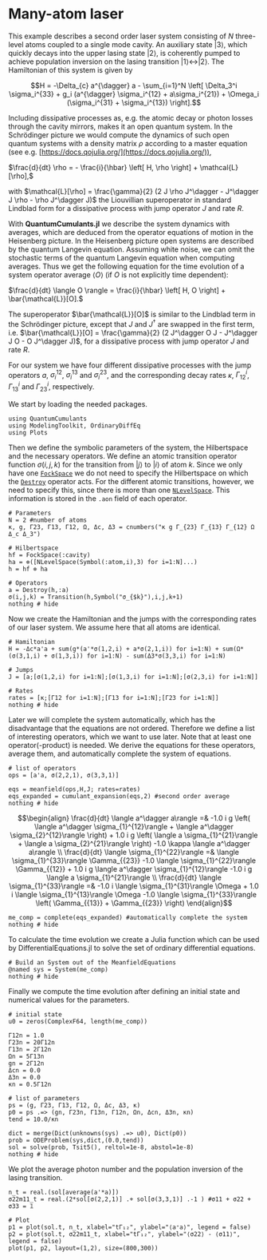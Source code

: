 # Many-atom laser

This example describes a second order laser system consisting of $N$ three-level atoms coupled to a single mode cavity. An auxiliary state $|3\rangle$, which quickly decays into the upper lasing state $|2\rangle$, is coherently pumped to achieve population inversion on the lasing transition $|1\rangle \leftrightarrow |2\rangle$. The Hamiltonian of this system is given by

```math
H = -\Delta_{c} a^{\dagger} a  - \sum_{i=1}^N \left[ \Delta_3^i \sigma_i^{33}  + g_i (a^{\dagger} \sigma_i^{12} + a\sigma_i^{21}) + \Omega_i (\sigma_i^{31} + \sigma_i^{13}) \right].
```

Including dissipative processes as, e.g. the atomic decay or photon losses through the cavity mirrors, makes it an open quantum system. In the Schrödinger picture we would compute the dynamics of such open quantum systems with a density matrix $\rho$ according to a master equation (see e.g. [https://docs.qojulia.org/](https://docs.qojulia.org/)),

$\frac{d}{dt} \rho = - \frac{i}{\hbar} \left[ H, \rho \right] + \mathcal{L}[\rho],$

with $\mathcal{L}[\rho] = \frac{\gamma}{2} (2 J \rho J^\dagger - J^\dagger J \rho - \rho J^\dagger J)$ the Liouvillian superoperator in standard Lindblad form for a dissipative process with jump operator $J$ and rate $R$.

With **QuantumCumulants.jl** we describe the system dynamics with averages, which are deduced from the operator equations of motion in the Heisenberg picture. In the Heisenberg picture open systems are described by the quantum Langevin equation. Assuming white noise, we can omit the stochastic terms of the quantum Langevin equation when computing averages. Thus we get the following equation for the time evolution of a system operator average $\langle O \rangle$ (if $O$ is not explicitly time dependent):

$\frac{d}{dt} \langle O \rangle = \frac{i}{\hbar} \left[ H, O \right] + \bar{\mathcal{L}}[O].$

The superoperator $\bar{\mathcal{L}}[O]$ is similar to the Lindblad term in the Schrödinger picture, except that $J$ and $J^\dagger$ are swapped in the first term, i.e. $\bar{\mathcal{L}}[O] = \frac{\gamma}{2} (2 J^\dagger O J - J^\dagger J O - O J^\dagger J)$, for a dissipative process with jump operator $J$ and rate $R$.

For our system we have four different dissipative processes with the jump operators $a$, $\sigma^{12}_i$, $\sigma^{13}_i$ and $\sigma^{23}_i$, and the corresponding decay rates $\kappa$, $\Gamma^i_{12}$, $\Gamma^i_{13}$ and $\Gamma^i_{23}$, respectively.

We start by loading the needed packages.


```@example 3-level-laser
using QuantumCumulants
using ModelingToolkit, OrdinaryDiffEq
using Plots
```

Then we define the symbolic parameters of the system, the Hilbertspace and the necessary operators. We define an atomic transition operator function $\sigma(i,j,k)$ for the transition from $|j \rangle$ to $|i \rangle$ of atom $k$. Since we only have one [`FockSpace`](@ref) we do not need to specify the Hilbertspace on which the [`Destroy`](@ref) operator acts. For the different atomic transitions, however, we need to specify this, since there is more than one [`NLevelSpace`](@ref). This information is stored in the `.aon` field of each operator.


```@example 3-level-laser
# Parameters
N = 2 #number of atoms
κ, g, Γ23, Γ13, Γ12, Ω, Δc, Δ3 = cnumbers("κ g Γ_{23} Γ_{13} Γ_{12} Ω Δ_c Δ_3")

# Hilbertspace
hf = FockSpace(:cavity)
ha = ⊗([NLevelSpace(Symbol(:atom,i),3) for i=1:N]...)
h = hf ⊗ ha

# Operators
a = Destroy(h,:a)
σ(i,j,k) = Transition(h,Symbol("σ_{$k}"),i,j,k+1)
nothing # hide
```

Now we create the Hamiltonian and the jumps with the corresponding rates of our laser system. We assume here that all atoms are identical.


```@example 3-level-laser
# Hamiltonian
H = -Δc*a'a + sum(g*(a'*σ(1,2,i) + a*σ(2,1,i)) for i=1:N) + sum(Ω*(σ(3,1,i) + σ(1,3,i)) for i=1:N) - sum(Δ3*σ(3,3,i) for i=1:N)

# Jumps
J = [a;[σ(1,2,i) for i=1:N];[σ(1,3,i) for i=1:N];[σ(2,3,i) for i=1:N]]

# Rates
rates = [κ;[Γ12 for i=1:N];[Γ13 for i=1:N];[Γ23 for i=1:N]]
nothing # hide
```

Later we will complete the system automatically, which has the disadvantage that the equations are not ordered. Therefore we define a list of interesting operators, which we want to use later. Note that at least one operator(-product) is needed. We derive the equations for these operators, average them, and automatically complete the system of equations.


```@example 3-level-laser
# list of operators
ops = [a'a, σ(2,2,1), σ(3,3,1)]

eqs = meanfield(ops,H,J; rates=rates)
eqs_expanded = cumulant_expansion(eqs,2) #second order average
nothing # hide
```

```math
\begin{align}
\frac{d}{dt} \langle a^\dagger  a\rangle  =& -1.0 i g \left( \langle a^\dagger  \sigma_{1}^{12}\rangle  + \langle a^\dagger  \sigma_{2}^{12}\rangle  \right) + 1.0 i g \left( \langle a  \sigma_{1}^{21}\rangle  + \langle a  \sigma_{2}^{21}\rangle  \right) -1.0 \kappa \langle a^\dagger  a\rangle  \\
\frac{d}{dt} \langle \sigma_{1}^{22}\rangle  =& \langle \sigma_{1}^{33}\rangle  \Gamma_{{23}} -1.0 \langle \sigma_{1}^{22}\rangle  \Gamma_{{12}} + 1.0 i g \langle a^\dagger  \sigma_{1}^{12}\rangle  -1.0 i g \langle a  \sigma_{1}^{21}\rangle  \\
\frac{d}{dt} \langle \sigma_{1}^{33}\rangle  =& -1.0 i \langle \sigma_{1}^{31}\rangle  \Omega + 1.0 i \langle \sigma_{1}^{13}\rangle  \Omega -1.0 \langle \sigma_{1}^{33}\rangle  \left( \Gamma_{{13}} + \Gamma_{{23}} \right)
\end{align}
```

```@example 3-level-laser
me_comp = complete(eqs_expanded) #automatically complete the system
nothing # hide
```

To calculate the time evolution we create a Julia function which can be used by DifferentialEquations.jl to solve the set of ordinary differential equations.

```@example 3-level-laser
# Build an System out of the MeanfieldEquations
@named sys = System(me_comp)
nothing # hide
```

Finally we compute the time evolution after defining an initial state and numerical values for the parameters.


```@example 3-level-laser
# initial state
u0 = zeros(ComplexF64, length(me_comp))

Γ12n = 1.0
Γ23n = 20Γ12n
Γ13n = 2Γ12n
Ωn = 5Γ13n
gn = 2Γ12n
Δcn = 0.0
Δ3n = 0.0
κn = 0.5Γ12n

# list of parameters
ps = (g, Γ23, Γ13, Γ12, Ω, Δc, Δ3, κ)
p0 = ps .=> (gn, Γ23n, Γ13n, Γ12n, Ωn, Δcn, Δ3n, κn)
tend = 10.0/κn

dict = merge(Dict(unknowns(sys) .=> u0), Dict(p0))
prob = ODEProblem(sys,dict,(0.0,tend))
sol = solve(prob, Tsit5(), reltol=1e-8, abstol=1e-8)
nothing # hide
```

We plot the average photon number and the population inversion of the lasing transition.


```@example 3-level-laser
n_t = real.(sol[average(a'*a)])
σ22m11_t = real.(2*sol[σ(2,2,1)] .+ sol[σ(3,3,1)] .-1 ) #σ11 + σ22 + σ33 = 𝟙

# Plot
p1 = plot(sol.t, n_t, xlabel="tΓ₁₂", ylabel="⟨a⁺a⟩", legend = false)
p2 = plot(sol.t, σ22m11_t, xlabel="tΓ₁₂", ylabel="⟨σ22⟩ - ⟨σ11⟩", legend = false)
plot(p1, p2, layout=(1,2), size=(800,300))
```
